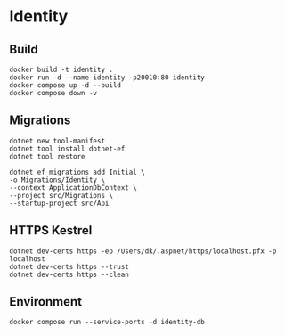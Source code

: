 # Identity

## Build

```
docker build -t identity .
docker run -d --name identity -p20010:80 identity
docker compose up -d --build
docker compose down -v
```

## Migrations

```
dotnet new tool-manifest
dotnet tool install dotnet-ef
dotnet tool restore
```

```
dotnet ef migrations add Initial \
-o Migrations/Identity \
--context ApplicationDbContext \
--project src/Migrations \
--startup-project src/Api
```

## HTTPS Kestrel

```
dotnet dev-certs https -ep /Users/dk/.aspnet/https/localhost.pfx -p localhost
dotnet dev-certs https --trust
dotnet dev-certs https --clean
```

## Environment

```
docker compose run --service-ports -d identity-db
```